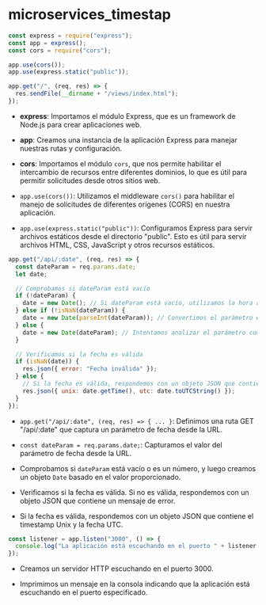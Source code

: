# microservices_timestap

```javascript
const express = require("express");
const app = express();
const cors = require("cors");

app.use(cors());
app.use(express.static("public"));

app.get("/", (req, res) => {
  res.sendFile(__dirname + "/views/index.html");
});
```

- **express**: Importamos el módulo Express, que es un framework de Node.js para crear aplicaciones web.

- **app**: Creamos una instancia de la aplicación Express para manejar nuestras rutas y configuración.

- **cors**: Importamos el módulo `cors`, que nos permite habilitar el intercambio de recursos entre diferentes dominios, lo que es útil para permitir solicitudes desde otros sitios web.

- `app.use(cors())`: Utilizamos el middleware `cors()` para habilitar el manejo de solicitudes de diferentes orígenes (CORS) en nuestra aplicación.

- `app.use(express.static("public"))`: Configuramos Express para servir archivos estáticos desde el directorio "public". Esto es útil para servir archivos HTML, CSS, JavaScript y otros recursos estáticos.

```javascript
app.get("/api/:date", (req, res) => {
  const dateParam = req.params.date;
  let date;

  // Comprobamos si dateParam está vacío
  if (!dateParam) {
    date = new Date(); // Si dateParam está vacío, utilizamos la hora actual
  } else if (!isNaN(dateParam)) {
    date = new Date(parseInt(dateParam)); // Convertimos el parámetro en un objeto Date si es un número
  } else {
    date = new Date(dateParam); // Intentamos analizar el parámetro como una cadena de fecha
  }

  // Verificamos si la fecha es válida
  if (isNaN(date)) {
    res.json({ error: "Fecha inválida" });
  } else {
    // Si la fecha es válida, respondemos con un objeto JSON que contiene el timestamp Unix y la fecha UTC
    res.json({ unix: date.getTime(), utc: date.toUTCString() });
  }
});
```

- `app.get("/api/:date", (req, res) => { ... }`: Definimos una ruta GET "/api/:date" que captura un parámetro de fecha desde la URL.

- `const dateParam = req.params.date;`: Capturamos el valor del parámetro de fecha desde la URL.

- Comprobamos si `dateParam` está vacío o es un número, y luego creamos un objeto `Date` basado en el valor proporcionado.

- Verificamos si la fecha es válida. Si no es válida, respondemos con un objeto JSON que contiene un mensaje de error.

- Si la fecha es válida, respondemos con un objeto JSON que contiene el timestamp Unix y la fecha UTC.

```javascript
const listener = app.listen("3000", () => {
  console.log("La aplicación está escuchando en el puerto " + listener.address().port);
});
```

- Creamos un servidor HTTP escuchando en el puerto 3000.

- Imprimimos un mensaje en la consola indicando que la aplicación está escuchando en el puerto especificado.
